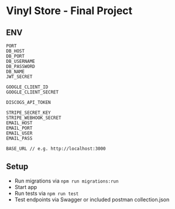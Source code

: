 # Vinyl Store - Final Project

## ENV

```
PORT
DB_HOST
DB_PORT
DB_USERNAME
DB_PASSWORD
DB_NAME
JWT_SECRET

GOOGLE_CLIENT_ID
GOOGLE_CLIENT_SECRET

DISCOGS_API_TOKEN

STRIPE_SECRET_KEY
STRIPE_WEBHOOK_SECRET
EMAIL_HOST
EMAIL_PORT
EMAIL_USER
EMAIL_PASS

BASE_URL // e.g. http://localhost:3000
```

## Setup

- Run migrations via ```npm run migrations:run```
- Start app
- Run tests via ```npm run test```
- Test endpoints via Swagger or included postman collection.json